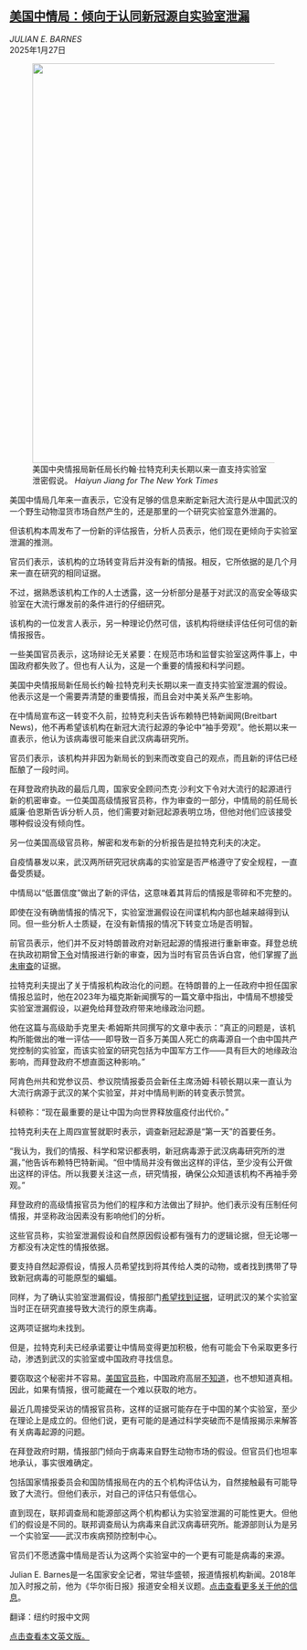 <!--1737949023000-->
[美国中情局：倾向于认同新冠源自实验室泄漏](https://cn.nytimes.com/usa/20250127/cia-covid-lab-leak/)
------

<address>JULIAN E. BARNES</address><time pudate="2025-01-27 11:13:21" datetime="2025-01-27 11:13:21">2025年1月27日</time><figure><img src="https://images.weserv.nl/?url=static01.nyt.com/images/2025/01/25/multimedia/25dc-lab-leak-lhtm/25dc-lab-leak-lhtm-master1050.jpg" width="1050" height="700"><figcaption>美国中央情报局新任局长约翰·拉特克利夫长期以来一直支持实验室泄密假说。 <cite>Haiyun Jiang for The New York Times</cite></figcaption></figure><section><p>美国中情局几年来一直表示，它没有足够的信息来断定新冠大流行是从中国武汉的一个野生动物湿货市场自然产生的，还是那里的一个研究实验室意外泄漏的。</p><p>但该机构本周发布了一份新的评估报告，分析人员表示，他们现在更倾向于实验室泄漏的推测。</p><p>官员们表示，该机构的立场转变背后并没有新的情报。相反，它所依据的是几个月来一直在研究的相同证据。</p><p>不过，据熟悉该机构工作的人士透露，这一分析部分是基于对武汉的高安全等级实验室在大流行爆发前的条件进行的仔细研究。</p><p>该机构的一位发言人表示，另一种理论仍然可信，该机构将继续评估任何可信的新情报报告。</p><p>一些美国官员表示，这场辩论无关紧要：在规范市场和监督实验室这两件事上，中国政府都失败了。但也有人认为，这是一个重要的情报和科学问题。</p><p>美国中央情报局新任局长约翰·拉特克利夫长期以来一直支持实验室泄漏的假设。他表示这是一个需要弄清楚的重要情报，而且会对中美关系产生影响。</p><p>在中情局宣布这一转变不久前，拉特克利夫告诉布赖特巴特新闻网(Breitbart News)，他不再希望该机构在新冠大流行起源的争论中“袖手旁观”。他长期以来一直表示，他认为该病毒很可能来自武汉病毒研究所。</p><p>官员们表示，该机构并非因为新局长的到来而改变自己的观点，而且新的评估已经酝酿了一段时间。</p><p>在拜登政府执政的最后几周，国家安全顾问杰克·沙利文下令对大流行的起源进行新的机密审查。一位美国高级情报官员称，作为审查的一部分，中情局的前任局长威廉·伯恩斯告诉分析人员，他们需要对新冠起源表明立场，但他对他们应该接受哪种假设没有倾向性。</p><p>另一位美国高级官员称，解密和发布新的分析报告是拉特克利夫的决定。</p><p>自疫情暴发以来，武汉两所研究冠状病毒的实验室是否严格遵守了安全规程，一直备受质疑。</p><p>中情局以“低置信度”做出了新的评估，这意味着其背后的情报是零碎和不完整的。</p><p>即使在没有确凿情报的情况下，实验室泄漏假设在间谍机构内部也越来越得到认同。但一些分析人士质疑，在没有新情报的情况下转变立场是否明智。</p><p>前官员表示，他们并不反对特朗普政府对新冠起源的情报进行重新审查。拜登总统在执政初期曾<a href="https://cn.nytimes.com/usa/20210527/covid-19-origins-who/">下令</a>对情报进行新的审查，因为当时有官员告诉白宫，他们掌握了<a href="https://cn.nytimes.com/usa/20210528/coronavirus-origins-intelligence/">尚未审查</a>的证据。</p><p>拉特克利夫提出了关于情报机构政治化的问题。在特朗普的上一任政府中担任国家情报总监时，他在2023年为福克斯新闻撰写的一篇文章中指出，中情局不想接受实验室泄漏假设，以避免给拜登政府带来地缘政治问题。</p><p>他在这篇与高级助手克里夫·希姆斯共同撰写的文章中表示：“真正的问题是，该机构所能做出的唯一评估——即导致一百多万美国人死亡的病毒源自一个由中国共产党控制的实验室，而该实验室的研究包括为中国军方工作——具有巨大的地缘政治影响，而拜登政府不想直面这种影响。”</p><p>阿肯色州共和党参议员、参议院情报委员会新任主席汤姆·科顿长期以来一直认为大流行病源于武汉的某个实验室，并对中情局判断的转变表示赞赏。</p><p>科顿称：“现在最重要的是让中国为向世界释放瘟疫付出代价。”<br></p><p>拉特克利夫在上周四宣誓就职时表示，调查新冠起源是“第一天”的首要任务。</p><p>“我认为，我们的情报、科学和常识都表明，新冠病毒源于武汉病毒研究所的泄漏，”他告诉布赖特巴特新闻。“但中情局并没有做出这样的评估，至少没有公开做出这样的评估。所以我要关注这一点，研究情报，确保公众知道该机构不再袖手旁观。”</p><p>拜登政府的高级情报官员为他们的程序和方法做出了辩护。他们表示没有压制任何情报，并坚称政治因素没有影响他们的分析。</p><p>这些官员称，实验室泄漏假设和自然原因假设都有强有力的逻辑论据，但无论哪一方都没有决定性的情报依据。</p><p>要支持自然起源假设，情报人员希望找到将其传给人类的动物，或者找到携带了导致新冠病毒的可能原型的蝙蝠。</p><p>同样，为了确认实验室泄漏假设，情报部门<a href="https://cn.nytimes.com/usa/20210830/covid-origin-lab-leak/">希望找到证据</a>，证明武汉的某个实验室当时正在研究直接导致大流行的原生病毒。</p><p>这两项证据均未找到。</p><p>但是，拉特克利夫已经承诺要让中情局变得更加积极，他有可能会下令采取更多行动，渗透到武汉的实验室或中国政府寻找信息。</p><p>要窃取这个秘密并不容易。<a href="https://www.nytimes.com/2023/06/21/us/politics/covid-pandemic-lab-leak-intelligence.html">美国官员称</a>，中国政府高层<a href="https://www.nytimes.com/2023/07/26/briefing/covid-origins-debate.html">不知道</a>，也不想知道真相。因此，如果有情报，很可能藏在一个难以获取的地方。</p><p>最近几周接受采访的情报官员称，这样的证据可能存在于中国的某个实验室，至少在理论上是成立的。但他们说，更有可能的是通过科学突破而不是情报揭示来解答有关病毒起源的问题。</p><p>在拜登政府时期，情报部门倾向于病毒来自野生动物市场的假设。但官员们也坦率地承认，事实很难确定。</p><p>包括国家情报委员会和国防情报局在内的五个机构评估认为，自然接触最有可能导致了大流行。但他们表示，对自己的评估只有低信心。</p><p>直到现在，联邦调查局和能源部这两个机构都认为实验室泄漏的可能性更大。但他们的假设是不同的。联邦调查局认为病毒来自武汉病毒研究所。能源部则认为是另一个实验室——武汉市疾病预防控制中心。</p><p>官员们不愿透露中情局是否认为这两个实验室中的一个更有可能是病毒的来源。</p></section><footer><p>Julian E. Barnes是一名国家安全记者，常驻华盛顿，报道情报机构新闻。2018年加入时报之前，他为《华尔街日报》报道安全相关议题。<a rel="nofollow" target="_blank" href="https://www.nytimes.com/by/julian-e-barnes">点击查看更多关于他的信息</a>。</p><p>翻译：纽约时报中文网</p><p><a rel="nofollow" target="_blank" href="https://www.nytimes.com/2025/01/25/us/politics/cia-covid-lab-leak.html">点击查看本文英文版。</a></p></footer>
